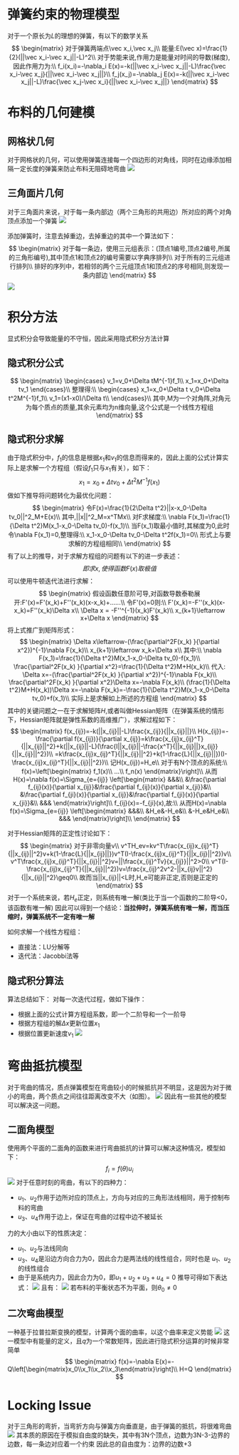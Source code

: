 # 弹簧约束的物理模型
对于一个原长为$L$的理想的弹簧，有以下的数学关系
$$
\begin{matrix}
对于弹簧两端点\vec x_i,\vec x_j\\
能量:E(\vec x)=\frac{1}{2}(||\vec x_i-\vec x_j||-L)^2\\
对于势能来说,作用力是能量对时间的导数(梯度),因此作用力为:\\
f_i(x_i)=-\nabla_i E(x)=-k(||\vec x_i-\vec x_j||-L)\frac{\vec x_i-\vec x_j}{||\vec x_i-\vec x_j||}\\
f_j(x_j)=-\nabla_j E(x)=-k(||\vec x_i-\vec x_j||-L)\frac{\vec x_j-\vec x_i}{||\vec x_i-\vec x_j||}
\end{matrix}
$$

# 布料的几何建模

## 网格状几何
对于网格状的几何，可以使用弹簧连接每一个四边形的对角线，同时在边缘添加相隔一定长度的弹簧来防止布料无阻碍地弯曲
![](基于物理的计算机动画/布料模拟/1.png)

## 三角面片几何
对于三角面片来说，对于每一条内部边（两个三角形的共用边）所对应的两个对角顶点添加一个弹簧
![](基于物理的计算机动画/布料模拟/2.png)

添加弹簧时，注意去掉重边，去掉重边的其中一个算法如下：
$$
\begin{matrix}
对于每一条边，使用三元组表示：(顶点1编号,顶点2编号,所属的三角形编号),其中顶点1和顶点2的编号需要以字典序排列\\
对于所有的三元组进行排列\\
排好的序列中，若相邻的两个三元组顶点1和顶点2的序号相同,则发现一条内部边
\end{matrix}
$$
![](基于物理的计算机动画/布料模拟/3.png)

# 积分方法
显式积分会导致能量的不守恒，因此采用隐式积分方法计算

## 隐式积分公式
$$
\begin{matrix}
\begin{cases}
v_1=v_0+\Delta tM^{-1}f_1\\
x_1=x_0+\Delta tv_1
\end{cases}\\
整理得:\\
\begin{cases}
x_1=x_0+\Delta t v_0+\Delta t^2M^{-1}f_1\\
v_1=(x1-x0)/\Delta t\\
\end{cases}\\
其中,M为一个对角阵,对角元为每个质点的质量,其余元素均为n维向量,这个公式是一个线性方程组
\end{matrix}
$$

## 隐式积分求解
由于隐式积分中，$f_1$的信息是根据$x_1$和$v_1$的信息而得来的，因此上面的公式计算实际上是求解一个方程组（假设$f_1$只与$x_1$有关），如下：
$$
x_1=x_0+\Delta t v_0+\Delta t^2M^{-1}f(x_1)
$$
做如下推导将问题转化为最优化问题：
$$
\begin{matrix}
令F(x)=\frac{1}{2\Delta t^2}||x-x_0-\Delta tv_0||^2_M+E(x)\\
其中,||x||^2_M=x^TMx\\
对F求梯度:\\
\nabla F(x_1)=\frac{1}{\Delta t^2}M(x_1-x_0-\Delta tv_0)-f(x_1)\\
当F(x_1)取最小值时,其梯度为0,此时令\nabla F(x_1)=0,整理得:\\
x_1-x_0-\Delta tv_0-\Delta t^2f(x_1)=0\\
形式上与要求解的方程组相同\\
\end{matrix}
$$
有了以上的推导，对于求解方程组的问题有以下的进一步表述：
$$
即求x,使得函数F(x)取极值
$$
可以使用牛顿迭代法进行求解：
$$
\begin{matrix}
假设函数任意阶可导,对函数导数泰勒展开:F'(x)=F'(x_k)+F''(x_k)(x-x_k)+......\\
令F'(x)=0则:\\
F'(x_k)=-F''(x_k)(x-x_k)=F''(x_k)\Delta x\\
\Delta x = -F''^{-1}(x_k)F'(x_k)\\
x_{k+1}\leftarrow x+\Delta x
\end{matrix}
$$
将上式推广到矩阵形式：
$$
\begin{matrix}
\Delta x\leftarrow-(\frac{\partial^2F(x_k) }{\partial x^2})^{-1}\nabla F(x_k)\\
x_{k+1}\leftarrow x_k+\Delta x\\
其中:\\
\nabla F(x_1)=\frac{1}{\Delta t^2}M(x_1-x_0-\Delta tv_0)-f(x_1)\\
\frac{\partial^2F(x_k) }{\partial x^2}=\frac{1}{\Delta t^2}M+H(x_k)\\
代入:
\Delta x=-(\frac{\partial^2F(x_k) }{\partial x^2})^{-1}\nabla F(x_k)\\
\frac{\partial^2F(x_k) }{\partial x^2}\Delta x=-\nabla F(x_k)\\
(\frac{1}{\Delta t^2}M+H(x_k))\Delta x=-\nabla F(x_k)=-\frac{1}{\Delta t^2}M(x_1-x_0-\Delta tv_0)+f(x_1)\\
实际上是求解如上所述的方程组
\end{matrix}
$$
其中的关键问题之一在于求解矩阵$H$,或者叫做Hessian矩阵（在弹簧系统的情形下，Hessian矩阵就是弹性系数的高维推广），求解过程如下：
$$
\begin{matrix}
f(x_{ij})=-k(||x_{ij}||-L)\frac{x_{ij}}{||x_{ij}||}\\
H(x_{ij})=-\frac{\partial f(x_{ij})}{\partial x_{ij}}=k\frac{x_{ij}x_{ij}^T}{||x_{ij}||^2}+k(||x_{ij}||-L)(\frac{I||x_{ij}||-\frac{x^T}{||x_{ij}||}x_{ij}}{||x_{ij}||^2})\\
=k\frac{x_{ij}x_{ij}^T}{||x_{ij}||^2}+k(1-\frac{L}{||x_{ij}||})(I-\frac{x_{ij}x_{ij}^T}{||x_{ij}||^2})\\
记H(x_{ij})=H_e\\
对于有N个顶点的系统:\\
f(x)=\left[\begin{matrix}
f_1(x)\\
...\\
f_n(x)
\end{matrix}\right]\\
从而H(x)=\nabla f(x)=\Sigma_{e={ij}}
\left[\begin{matrix}
&&&\\
&\frac{\partial f_{ij}(x)}{\partial x_{ij}}&\frac{\partial f_{ij}(x)}{\partial x_{ji}}&\\
&\frac{\partial f_{ji}(x)}{\partial x_{ij}}&\frac{\partial f_{ji}(x)}{\partial x_{ji}}&\\
&&&
\end{matrix}\right]\\
f_{ij}(x)=-f_{ji}(x),故:\\
从而H(x)=\nabla f(x)=\Sigma_{e={ij}}
\left[\begin{matrix}
&&&\\
&H_e&-H_e&\\
&-H_e&H_e&\\
&&&
\end{matrix}\right]\\
\end{matrix}
$$

对于Hessian矩阵的正定性讨论如下：
$$
\begin{matrix}
对于非零向量v\\
v^TH_ev=kv^T\frac{x_{ij}x_{ij}^T}{||x_{ij}||^2}v+k(1-\frac{L}{||x_{ij}||})v^T(I-\frac{x_{ij}x_{ij}^T}{||x_{ij}||^2})v\\
v^T\frac{x_{ij}x_{ij}^T}{||x_{ij}||^2}v=||\frac{x_{ij}^Tv}{x_{ij}}||^2>0\\
v^T(I-\frac{x_{ij}x_{ij}^T}{||x_{ij}||^2})v=\frac{x_{ij}^2v^2-||x_{ij}v||^2}{||x_{ij}||^2}\geq0\\
故而当||x_{ij}||<L时,H_e可能非正定,否则是正定的
\end{matrix}
$$
对于一个系统来说，若$H_e$正定，则系统有唯一解(类比于当一个函数的二阶导<0，该函数有唯一解)
因此可以得到一个结论：**当拉伸时，弹簧系统有唯一解，而当压缩时，弹簧系统不一定有唯一解**

如何求解一个线性方程组：
+ 直接法：LU分解等
+ 迭代法：Jacobbi法等

## 隐式积分算法
算法总结如下：
对每一次迭代过程，做如下操作：
+ 根据上面的公式计算方程组系数，即一个二阶导和一个一阶导
+ 根据方程组的解$\Delta x$更新位置$x_1$
+ 根据位置更新速度$v_1$
![](基于物理的计算机动画/布料模拟/13.png)

# 弯曲抵抗模型
对于弯曲的情况，质点弹簧模型在弯曲较小的时候抵抗并不明显，这是因为对于微小的弯曲，两个质点之间往往距离改变不大（如图）。
![](基于物理的计算机动画/布料模拟/4.png)
因此有一些其他的模型可以解决这一问题。

## 二面角模型
使用两个平面的二面角的函数来进行弯曲抵抗的计算可以解决这种情况，模型如下：
$$
f_i=f(\theta)u_i
$$
![](基于物理的计算机动画/布料模拟/5.png)
对于任意时刻的弯曲，有以下的四种力：
+ $u_1$、$u_2$作用于边所对应的顶点上，方向与对应的三角形法线相同，用于控制布料的弯曲
+ $u_3$、$u_4$作用于边上，保证在弯曲的过程中边不被延长

力的大小由以下的性质决定：
+  $u_1$、$u_2$与法线同向
+  $u_3$、$u_4$是沿边方向合力为0，因此合力是两法线的线性组合，同时也是 $u_1$、$u_2$的线性组合
+ 由于是系统内力，因此合力为0，即$u_1+u_2+u_3+u_4=0$
推导可得如下表达式：
![](基于物理的计算机动画/布料模拟/6.png)
且有：
![](基于物理的计算机动画/布料模拟/7.png)
若布料的平衡状态不为平面，则$\theta_0\neq0$

## 二次弯曲模型
一种基于拉普拉斯变换的模型，计算两个面的曲率，以这个曲率来定义势能
![](基于物理的计算机动画/布料模拟/8.png)
这一模型中有能量的定义，且$q$为一个常数矩阵，因此进行隐式积分运算的时候非常简单
$$
\begin{matrix}
f(x)=-\nabla E(x)=-Q\left[\begin{matrix}x_0\\x_1\\x_2\\x_3\end{matrix}\right]\\
H=Q
\end{matrix}
$$

# Locking Issue
对于三角形的弯折，当弯折方向与弹簧方向垂直是，由于弹簧的抵抗，将很难弯曲
![](基于物理的计算机动画/布料模拟/9.png)
其本质的原因在于模拟自由度的缺失，其中有3N个顶点，边数为3N-3-边界的边数，每一条边对应着一个约束
因此总的自由度为：边界的边数+3